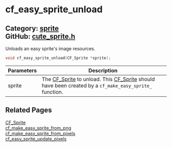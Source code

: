 [](../header.md ':include')

# cf_easy_sprite_unload

Category: [sprite](/api_reference?id=sprite)  
GitHub: [cute_sprite.h](https://github.com/RandyGaul/cute_framework/blob/master/include/cute_sprite.h)  
---

Unloads an easy sprite's image resources.

```cpp
void cf_easy_sprite_unload(CF_Sprite *sprite);
```

Parameters | Description
--- | ---
sprite | The [CF_Sprite](/sprite/cf_sprite.md) to unload. This [CF_Sprite](/sprite/cf_sprite.md) should have been created by a `cf_make_easy_sprite_` function.

## Related Pages

[CF_Sprite](/sprite/cf_sprite.md)  
[cf_make_easy_sprite_from_png](/sprite/cf_make_easy_sprite_from_png.md)  
[cf_make_easy_sprite_from_pixels](/sprite/cf_make_easy_sprite_from_pixels.md)  
[cf_easy_sprite_update_pixels](/sprite/cf_easy_sprite_update_pixels.md)  
